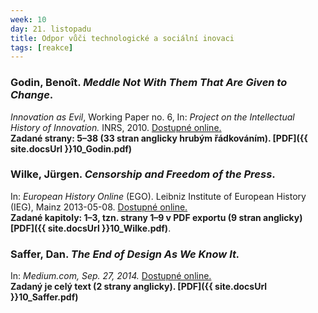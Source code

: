 ```yaml
---
week: 10
day: 21. listopadu
title: Odpor vůči technologické a sociální inovaci
tags: [reakce]
---
```

### Godin, Benoît. _Meddle Not With Them That Are Given to Change_. 

_Innovation as Evil_, Working Paper no. 6, In: _Project on the Intellectual History of Innovation._ INRS, 2010. [Dostupné online.](http://www.csiic.ca/PDF/IntellectualNo6.pdf)  
**Zadané strany: 5–38 (33 stran anglicky hrubým řádkováním). [PDF]({{ site.docsUrl }}10_Godin.pdf)**

### Wilke, Jürgen. _Censorship and Freedom of the Press_. 

In: _European History Online_ (EGO). Leibniz Institute of European History (IEG), Mainz 2013-05-08. [Dostupné online.](http://www.ieg-ego.eu/wilkej-2013a-en)  
**Zadané kapitoly: 1–3, tzn. strany 1–9 v PDF exportu (9 stran anglicky) [PDF]({{ site.docsUrl }}10_Wilke.pdf)**.

### Saffer, Dan. _The End of Design As We Know It._ 

In: _Medium.com, Sep. 27, 2014._ [Dostupné online.](https://medium.com/@odannyboy/the-end-of-design-as-we-know-it-bc2dfe0cb4)  
**Zadaný je celý text (2 strany anglicky). [PDF]({{ site.docsUrl }}10_Saffer.pdf)**
